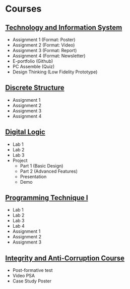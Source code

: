 # Courses
## [Technology and Information System](https://github.com/LauZhiYing/Technology-and-Information-System)
- Assignment 1 (Format: Poster)
- Assignment 2 (Format: Video) 
- Assignment 3 (Format: Report) 
- Assignment 4 (Format: Newsletter)
- E-portfolio (Github)
- PC Assemble (Quiz)
- Design Thinking (Low Fidelity Prototype)
## [Discrete Structure](https://github.com/LauZhiYing/Discrete-Structure/edit/main/README.md)
- Assignment 1
- Assignment 2
- Assignment 3
- Assignment 4
## [Digital Logic](https://github.com/LauZhiYing/Digital-Logic/tree/main)
- Lab 1
- Lab 2
- Lab 3
- Project
  - Part 1 (Basic Design)
  - Part 2 (Advanced Features)
  - Presentation
  - Demo
## [Programming Technique I](https://github.com/LauZhiYing/Programming-Technique-I)
- Lab 1
- Lab 2
- Lab 3
- Lab 4
- Assignment 1
- Assignment 2
- Assignment 3
## [Integrity and Anti-Corruption Course](https://github.com/LauZhiYing/Integrity-And-Anti-Corruption-Course/blob/main/README.md)
- Post-formative test
- Video PSA
- Case Study Poster
